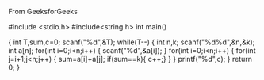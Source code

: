 From GeeksforGeeks

#include <stdio.h>
#include<string.h>
int main()

   {
    int T,sum,c=0;
    scanf("%d",&T);
    while(T--)
    {
      int n,k;
      scanf("%d%d",&n,&k);
      int a[n];
      for(int i=0;i<n;i++)
      {
          scanf("%d",&a[i]);
      }
      for(int i=0;i<n;i++)
      {
          for(int j=i+1;j<n;j++)
          {
              sum=a[i]+a[j];
              if(sum==k){
              c++;}
          }
      }
      printf("%d",c);
    }
	return 0;
}
